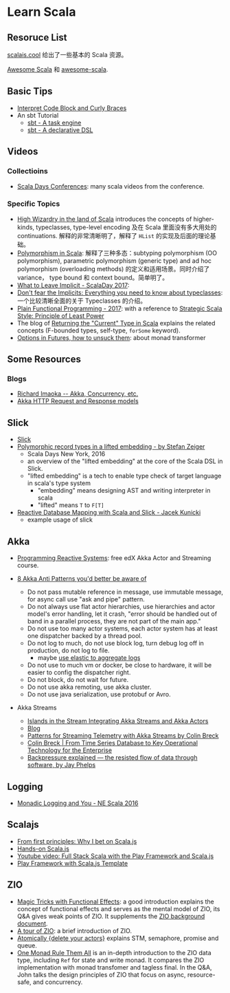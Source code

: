 # Learn Scala

## Resoruce List

[scalais.cool](http://www.scalais.cool/) 给出了一些基本的 Scala 资源。

[Awesome Scala](https://github.com/lauris/awesome-scala) 和 [awesome-scala](https://github.com/uhub/awesome-scala).

## Basic Tips

- [Interpret Code Block and Curly Braces](https://www.geekabyte.io/2018/03/an-alternative-way-to-interpret-usage.html)
- An sbt Tutorial
  - [sbt - A task engine](https://jazzy.id.au/2015/03/03/sbt-task-engine.html)
  - [sbt - A declarative DSL](https://jazzy.id.au/2015/03/04/sbt-declarative-dsl.html)

## Videos

### Collectioins

- [Scala Days Conferences](https://www.youtube.com/channel/UCOHg8YCiyMVRRxb3mJT_0Mg): many scala videos from the conference.

### Specific Topics

- [High Wizardry in the land of Scala](https://vimeo.com/28793245) introduces the concepts of higher-kinds, typeclasses, type-level encoding 及在 Scala 里面没有多大用处的 continuations. 解释的非常清晰明了，解释了 `HList` 的实现及后面的理论基础。
- [Polymorphism in Scala](https://youtu.be/-SA1Ui283Qc): 解释了三种多态：subtyping polymorphism (OO polymorphism), parametric polymorphism (generic type) and ad hoc polymorphism (overloading methods) 的定义和适用场景。同时介绍了 variance， type bound 和 context bound。简单明了。
- [What to Leave Implicit - ScalaDay 2017](https://www.youtube.com/watch?v=Oij5V7LQJsA):
- [Don't fear the Implicits: Everything you need to know about typeclasses](https://youtu.be/1e9tcymPl7w): 一个比较清晰全面的关于 Typeclasses 的介绍。
- [Plain Functional Programming - 2017](https://www.youtube.com/watch?v=YXDm3WHZT5g): with a reference to [Strategic Scala Style: Principle of Least Power](http://www.lihaoyi.com/post/StrategicScalaStylePrincipleofLeastPower.html)
- The blog of [Returning the "Current" Type in Scala](https://tpolecat.github.io/2015/04/29/f-bounds.html) explains the related concepts (F-bounded types, self-type, `forSome` keyword).
- [Options in Futures, how to unsuck them](https://www.youtube.com/watch?v=hGMndafDcc8): about monad transformer

## Some Resources

### Blogs

- [Richard Imaoka -- Akka, Concurrency, etc.](https://richardimaoka.github.io/blog)
- [Akka HTTP Request and Response models](https://richardimaoka.github.io/blog/akka-http-request-response-model/)

## Slick

- [Slick](https://github.com/slick/slick)
- [Polymorphic record types in a lifted embedding - by Stefan Zeiger](https://www.youtube.com/watch?v=tS6N5AaZTLA)
  - Scala Days New York, 2016
  - an overview of the "lifted embedding" at the core of the Scala DSL in Slick.
  - "lifted embedding" is a tech to enable type check of target language in scala's type system
    - "embedding" means designing AST and writing interpreter in scala
    - "lifted" means `T` to `F[T]`
- [Reactive Database Mapping with Scala and Slick - Jacek Kunicki](https://www.youtube.com/watch?v=Ksobupg60Vk)
  - example usage of slick

## Akka

- [Programming Reactive Systems](https://courses.edx.org/courses/course-v1:EPFLx+scala-reactiveX+2T2019/course/): free edX Akka Actor and Streaming course.
- [8 Akka Anti Patterns you'd better be aware of](https://www.youtube.com/watch?v=h3mulWmX1Oo)

  - Do not pass mutable reference in message, use immutable message, for async call use "ask and pipe" pattern.
  - Do not always use flat actor hierarchies, use hierarchies and actor model's error handling, let it crash, "error should be handled out of band in a parallel process, they are not part of the main app."
  - Do not use too many actor systems, each actor system has at least one dispatcher backed by a thread pool.
  - Do not log to much, do not use block log, turn debug log off in production, do not log to file.
    - maybe [use elastic to aggregate logs](https://www.elastic.co/products/log-monitoring)
  - Do not use to much vm or docker, be close to hardware, it will be easier to config the dispatcher right.
  - Do not block, do not wait for future.
  - Do not use akka remoting, use akka cluster.
  - Do not use java serialization, use protobuf or Avro.

- Akka Streams
  - [Islands in the Stream Integrating Akka Streams and Akka Actors](https://www.youtube.com/watch?v=qaiwalDyayA)
  - [Blog](https://blog.colinbreck.com/integrating-akka-streams-and-akka-actors-part-iv/)
  - [Patterns for Streaming Telemetry with Akka Streams by Colin Breck](https://www.youtube.com/watch?v=ilhImUjF53A)
  - [Colin Breck | From Time Series Database to Key Operational Technology for the Enterprise](https://www.youtube.com/watch?v=3APiIht6oDY)
  - [Backpressure explained — the resisted flow of data through software, by Jay Phelps](https://medium.com/@jayphelps/backpressure-explained-the-flow-of-data-through-software-2350b3e77ce7)

## Logging

- [Monadic Logging and You - NE Scala 2016](https://www.youtube.com/watch?v=t-YX55ZF4g0)

## Scalajs

- [From first principles: Why I bet on Scala.js](http://www.lihaoyi.com/post/FromfirstprinciplesWhyIbetonScalajs.html)
- [Hands-on Scala.js](http://www.lihaoyi.com/hands-on-scala-js/)
- [Youtube video: Full Stack Scala with the Play Framework and Scala.js](https://youtu.be/NJVL2IsGXZ4)
- [Play Framework with Scala.js Template](https://github.com/vmunier/play-scalajs.g8)

## ZIO

- [Magic Tricks with Functional Effects](https://youtu.be/xpz4rf1RS8c): a good introduction explains the concept of functional effects and serves as the mental model of ZIO, its Q&A gives weak points of ZIO. It supplements the [ZIO background document](https://zio.dev/docs/overview/overview_background).
- [A tour of ZIO](https://youtu.be/TWdC7DhvD8M): a brief introduction of ZIO.
- [Atomically {delete your actors}](https://youtu.be/d6WWmia0BPM) explains STM, semaphore, promise and queue.
- [One Monad Rule Them All](https://youtu.be/POUEz8XHMhE) is an in-depth introduction to the ZIO data type, including `Ref` for state and write monad. It compares the ZIO implementation with monad transfomer and tagless final. In the Q&A, John talks the design principles of ZIO that focus on async, resource-safe, and concurrency.
